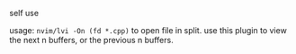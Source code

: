 self use

usage:
`nvim/lvi -On (fd *.cpp)` to open file in split. use this plugin to view the next n buffers, or the previous n buffers.
